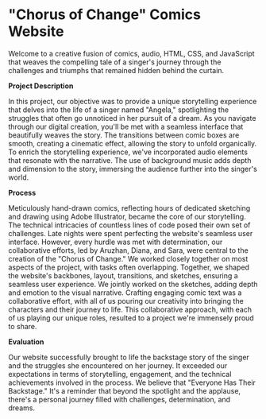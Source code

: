 # "Chorus of Change" Comics Website

Welcome to a creative fusion of comics, audio, HTML, CSS, and JavaScript that weaves the compelling tale of a singer's journey through the challenges and triumphs that remained hidden behind the curtain.

**Project Description**

In this project, our objective was to provide a unique storytelling experience that delves into the life of a singer named "Angela," spotlighting the struggles that often go unnoticed in her pursuit of a dream. As you navigate through our digital creation, you'll be met with a seamless interface that beautifully weaves the story. The transitions between comic boxes are smooth, creating a cinematic effect, allowing the story to unfold organically. To enrich the storytelling experience, we've incorporated audio elements that resonate with the narrative. The use of background music adds depth and dimension to the story, immersing the audience further into the singer's world.

**Process**

Meticulously hand-drawn comics, reflecting hours of dedicated sketching and drawing using Adobe Illustrator, became the core of our storytelling. The technical intricacies of countless lines of code posed their own set of challenges. Late nights were spent perfecting the website's seamless user interface. However, every hurdle was met with determination, our collaborative efforts, led by Aruzhan, Diana, and Sara, were central to the creation of the "Chorus of Change." We worked closely together on most aspects of the project, with tasks often overlapping. Together, we shaped the website's backbones, layout, transitions, and sketches, ensuring a seamless user experience. We jointly worked on the sketches, adding depth and emotion to the visual narrative. Crafting engaging comic text was a collaborative effort, with all of us pouring our creativity into bringing the characters and their journey to life. This collaborative approach, with each of us playing our unique roles, resulted to a project we're immensely proud to share.

**Evaluation**

Our website successfully brought to life the backstage story of the singer and the struggles she encountered on her journey. It exceeded our expectations in terms of storytelling, engagement, and the technical achievements involved in the process. We believe that "Everyone Has Their Backstage." It's a reminder that beyond the spotlight and the applause, there's a personal journey filled with challenges, determination, and dreams.
